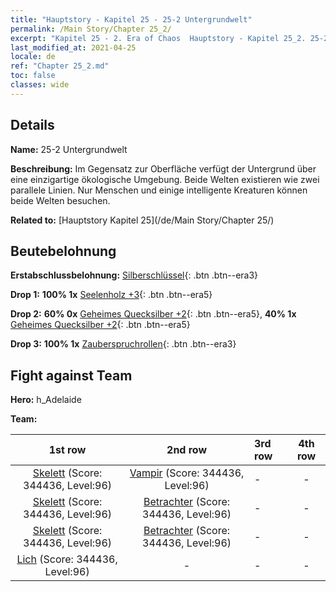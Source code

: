 ```yaml
---
title: "Hauptstory - Kapitel 25 - 25-2 Untergrundwelt"
permalink: /Main Story/Chapter 25_2/
excerpt: "Kapitel 25 - 2. Era of Chaos  Hauptstory - Kapitel 25_2. 25-2 Untergrundwelt"
last_modified_at: 2021-04-25
locale: de
ref: "Chapter 25_2.md"
toc: false
classes: wide
---
```


## Details

 **Name:** 25-2 Untergrundwelt

 **Beschreibung:** Im Gegensatz zur Oberfläche verfügt der Untergrund über eine einzigartige ökologische Umgebung. Beide Welten existieren wie zwei parallele Linien. Nur Menschen und einige intelligente Kreaturen können beide Welten besuchen.

 **Related to:** [Hauptstory Kapitel 25](/de/Main Story/Chapter 25/)

## Beutebelohnung

 **Erstabschlussbelohnung:** [Silberschlüssel](/ItemsDE/con_693/){: .btn .btn--era3}

 **Drop 1:** **100% 1x** [Seelenholz +3](/ItemsDE/mat_83/){: .btn .btn--era5}

 **Drop 2:** **60% 0x** [Geheimes Quecksilber +2](/ItemsDE/mat_77/){: .btn .btn--era5}, **40% 1x** [Geheimes Quecksilber +2](/ItemsDE/mat_77/){: .btn .btn--era5}

 **Drop 3:** **100% 1x** [Zauberspruchrollen](/ItemsDE/con_694/){: .btn .btn--era3}


## Fight against Team
 **Hero:** h_Adelaide

 **Team:**


  | 1st row | 2nd row | 3rd row | 4th row |
  |:----:|:----:|:----|:----:|
  | [Skelett](/de/units/Skeleton/) (Score: 344436, Level:96)  | [Vampir](/de/units/Vampire/) (Score: 344436, Level:96)  | - | - |
  | [Skelett](/de/units/Skeleton/) (Score: 344436, Level:96)  | [Betrachter](/de/units/Beholder/) (Score: 344436, Level:96)  | - | - |
  | [Skelett](/de/units/Skeleton/) (Score: 344436, Level:96)  | [Betrachter](/de/units/Beholder/) (Score: 344436, Level:96)  | - | - |
  | [Lich](/de/units/Lich/) (Score: 344436, Level:96)  | - | - | - |


